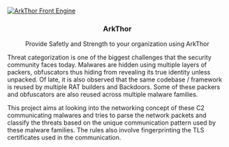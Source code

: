 [![ArkThor Front Engine](https://github.com/JawedCIA/KCST/actions/workflows/dotnet.yml/badge.svg)](https://github.com/JawedCIA/KCST/actions/workflows/dotnet.yml)

<h3 align="center">ArkThor</h3>

<p align="center">
  Provide Safetly and Strength to your organization using ArkThor  
    <br />
 <p/>

Threat categorization is one of the biggest challenges that the security community faces today. Malwares are hidden using multiple layers of packers, obfuscators thus hiding from revealing its true identity unless unpacked. 
	Of late, it is also observed that the same codebase / framework is reused by multiple RAT builders and Backdoors. Some of these packers and obfuscators are also reused across multiple malware families.

This project aims at looking into the networking concept of these C2 communicating malwares and tries to parse the network packets and classify the threats based on the unique communication pattern used by these malware families. The rules also involve fingerprinting the TLS certificates used in the communication. 


